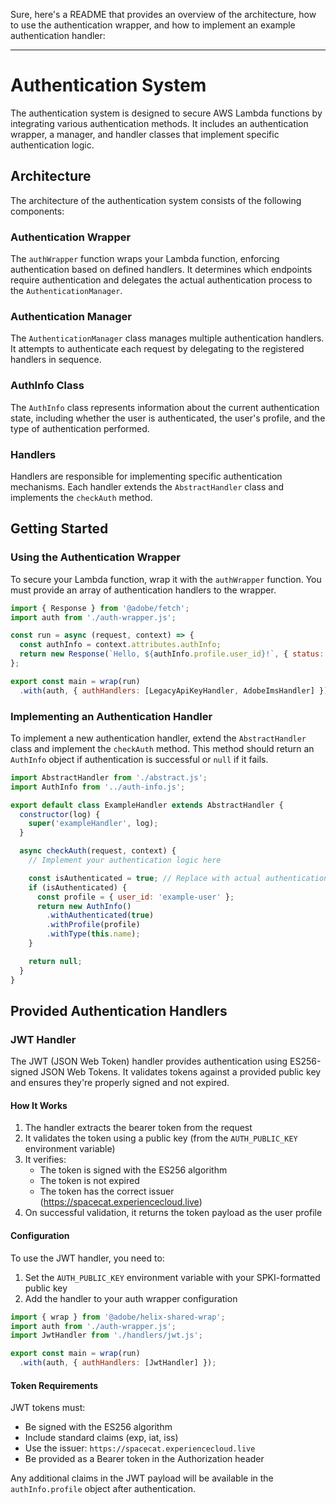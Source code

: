 Sure, here's a README that provides an overview of the architecture, how to use the authentication wrapper, and how to implement an example authentication handler:

---

# Authentication System

The authentication system is designed to secure AWS Lambda functions by integrating various authentication methods.
It includes an authentication wrapper, a manager, and handler classes that implement specific authentication logic.

## Architecture

The architecture of the authentication system consists of the following components:

### Authentication Wrapper

The `authWrapper` function wraps your Lambda function, enforcing authentication based on defined handlers.
It determines which endpoints require authentication and delegates the actual authentication process to the `AuthenticationManager`.

### Authentication Manager

The `AuthenticationManager` class manages multiple authentication handlers.
It attempts to authenticate each request by delegating to the registered handlers in sequence.

### AuthInfo Class

The `AuthInfo` class represents information about the current authentication state, 
including whether the user is authenticated, the user's profile, and the type of authentication performed.

### Handlers

Handlers are responsible for implementing specific authentication mechanisms. 
Each handler extends the `AbstractHandler` class and implements the `checkAuth` method.

## Getting Started

### Using the Authentication Wrapper

To secure your Lambda function, wrap it with the `authWrapper` function. You must provide an array of authentication handlers to the wrapper.

```javascript
import { Response } from '@adobe/fetch';
import auth from './auth-wrapper.js';

const run = async (request, context) => {
  const authInfo = context.attributes.authInfo;
  return new Response(`Hello, ${authInfo.profile.user_id}!`, { status: 200 });
};

export const main = wrap(run)
  .with(auth, { authHandlers: [LegacyApiKeyHandler, AdobeImsHandler] });
```

### Implementing an Authentication Handler

To implement a new authentication handler, extend the `AbstractHandler` class and implement the `checkAuth` method.
This method should return an `AuthInfo` object if authentication is successful or `null` if it fails.

```javascript
import AbstractHandler from './abstract.js';
import AuthInfo from '../auth-info.js';

export default class ExampleHandler extends AbstractHandler {
  constructor(log) {
    super('exampleHandler', log);
  }

  async checkAuth(request, context) {
    // Implement your authentication logic here

    const isAuthenticated = true; // Replace with actual authentication logic
    if (isAuthenticated) {
      const profile = { user_id: 'example-user' };
      return new AuthInfo()
        .withAuthenticated(true)
        .withProfile(profile)
        .withType(this.name);
    }

    return null;
  }
}
```

## Provided Authentication Handlers

### JWT Handler

The JWT (JSON Web Token) handler provides authentication using ES256-signed JSON Web Tokens. It validates tokens against a provided public key and ensures they're properly signed and not expired.

#### How It Works

1. The handler extracts the bearer token from the request
2. It validates the token using a public key (from the `AUTH_PUBLIC_KEY` environment variable)
3. It verifies:
   - The token is signed with the ES256 algorithm
   - The token is not expired
   - The token has the correct issuer (https://spacecat.experiencecloud.live)
4. On successful validation, it returns the token payload as the user profile

#### Configuration

To use the JWT handler, you need to:

1. Set the `AUTH_PUBLIC_KEY` environment variable with your SPKI-formatted public key
2. Add the handler to your auth wrapper configuration

```javascript
import { wrap } from '@adobe/helix-shared-wrap';
import auth from './auth-wrapper.js';
import JwtHandler from './handlers/jwt.js';

export const main = wrap(run)
  .with(auth, { authHandlers: [JwtHandler] });
```

#### Token Requirements

JWT tokens must:
- Be signed with the ES256 algorithm
- Include standard claims (exp, iat, iss)
- Use the issuer: `https://spacecat.experiencecloud.live`
- Be provided as a Bearer token in the Authorization header

Any additional claims in the JWT payload will be available in the `authInfo.profile` object after authentication.